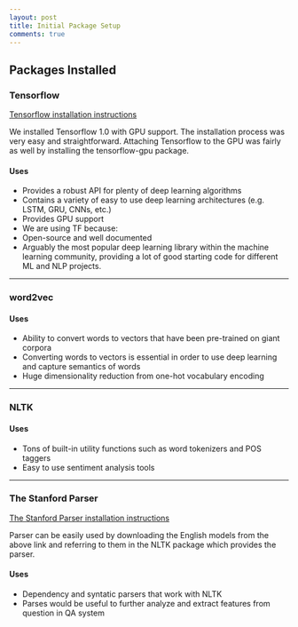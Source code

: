 ```yaml
---
layout: post
title: Initial Package Setup
comments: true
---
```


## [](#header-2)Packages Installed

### [](#header-3)Tensorflow

[Tensorflow installation instructions](https://www.tensorflow.org/install/install_linux)

We installed Tensorflow 1.0 with GPU support. The installation process was very easy and straightforward.
Attaching Tensorflow to the GPU was fairly as well by installing the tensorflow-gpu package.

#### [](#header-4)Uses

*   Provides a robust API for plenty of deep learning algorithms
*   Contains a variety of easy to use deep learning architectures (e.g. LSTM, GRU, CNNs, etc.)
*   Provides GPU support
*   We are using TF because:
  *   Open-source and well documented
  *   Arguably the most popular deep learning library within the machine learning community, providing a lot of good starting code for different ML and NLP projects.

* * *

### [](#header-3)word2vec

#### [](#header-4)Uses

*   Ability to convert words to vectors that have been pre-trained on giant corpora
*   Converting words to vectors is essential in order to use deep learning and capture semantics of words
*   Huge dimensionality reduction from one-hot vocabulary encoding

* * *

### [](#header-3)NLTK

#### [](#header-4)Uses

*   Tons of built-in utility functions such as word tokenizers and POS taggers
*   Easy to use sentiment analysis tools

* * *

### [](#header-3)The Stanford Parser

[The Stanford Parser installation instructions](https://github.com/nltk/nltk/wiki/Installing-Third-Party-Software)

Parser can be easily used by downloading the English models from the above link and referring to them in
the NLTK package which provides the parser.

#### [](#header-4)Uses

*   Dependency and syntatic parsers that work with NLTK
*   Parses would be useful to further analyze and extract features from question in QA system
